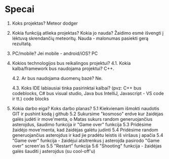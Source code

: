 # Specai

1. Koks projektas?
Meteor dodger

2. Kokia funkciją atlieka projektas? Kokia jo nauda?
Žaidimo esmė išvengti į lėktuvą skrendančių meteoritų. Nauda - malonumas pasiekti gerą rezultatą.

3. PC/mobile? Jei mobile - android/iOS?
PC

4. Kokios technologijos bus reikalingos projektui?
	4.1. Kokia kalba/framework bus naudojama projektui? 
	C++.

	4.2. Ar bus naudojama duomenų bazė?	
	Ne.

	4.3. Koks IDE labiausiai tinka pasirinktai kalbai? (pvz: C++ bus codeblocks, C# bus visual studio, Java bus IntelliJ, Javascript - VS code ir tt.)
	code blocks
	
5. Kokia darbo eiga? Koks darbo planas? 
	5.1 Kiekvienam išmokti naudotis GIT ir pushint kodą į github
	5.2 Sukursime "kosmoso" erdve kur žaidėjas galės judėti ir move'menta, o Matas sukurs random generuojančius asterojdus, šaudimo funkcija ir "Game over" funkcija
	5.3 Pridėsime žaidėjo move'menta, kad žaidėjas galėtu judinti
	5.4 Pridėsime random generuojančius asterojdus ir kad jie pradėtu leistis iš viršaus į apačia
	5.4 "Game over" funkcija - žaidėjui atsitrenkus į asterojda pasirodo "Game over" screen'as
	5.5 "Restart" funkcija
	5.6 "Shooting" funkcija - žaidėjas galės šauditi į asterojdus (su cool-off'u)
